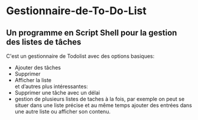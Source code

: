 # Gestionnaire-de-To-Do-List
Un programme en Script Shell pour la gestion des listes de tâches
---
C'est un gestionnaire de Todolist avec des options basiques:
 * Ajouter des tâches
 * Supprimer
 * Afficher la liste  
et d’autres plus intéressantes:
 * Supprimer une tâche avec un délai
 * gestion de plusieurs listes de taches à la fois, par exemple on peut se situer dans une liste précise et au même temps ajouter des entrées dans une autre liste ou afficher son contenu.
